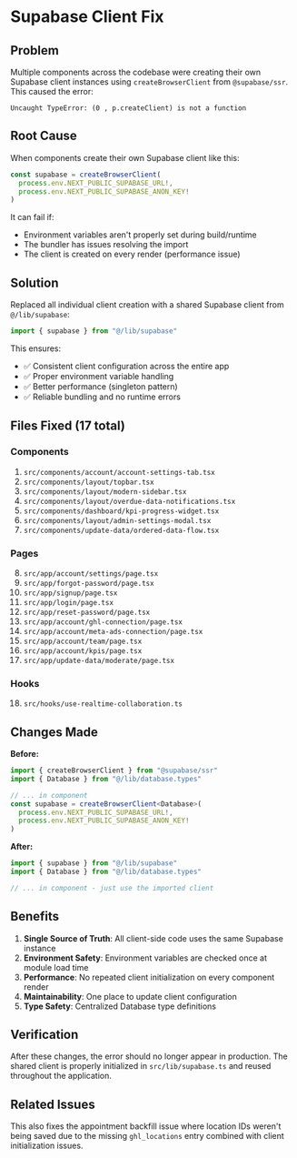 # Supabase Client Fix

## Problem

Multiple components across the codebase were creating their own Supabase client instances using `createBrowserClient` from `@supabase/ssr`. This caused the error:

```
Uncaught TypeError: (0 , p.createClient) is not a function
```

## Root Cause

When components create their own Supabase client like this:

```typescript
const supabase = createBrowserClient(
  process.env.NEXT_PUBLIC_SUPABASE_URL!,
  process.env.NEXT_PUBLIC_SUPABASE_ANON_KEY!
)
```

It can fail if:
- Environment variables aren't properly set during build/runtime
- The bundler has issues resolving the import
- The client is created on every render (performance issue)

## Solution

Replaced all individual client creation with a shared Supabase client from `@/lib/supabase`:

```typescript
import { supabase } from "@/lib/supabase"
```

This ensures:
- ✅ Consistent client configuration across the entire app
- ✅ Proper environment variable handling
- ✅ Better performance (singleton pattern)
- ✅ Reliable bundling and no runtime errors

## Files Fixed (17 total)

### Components
1. `src/components/account/account-settings-tab.tsx`
2. `src/components/layout/topbar.tsx`
3. `src/components/layout/modern-sidebar.tsx`
4. `src/components/layout/overdue-data-notifications.tsx`
5. `src/components/dashboard/kpi-progress-widget.tsx`
6. `src/components/layout/admin-settings-modal.tsx`
7. `src/components/update-data/ordered-data-flow.tsx`

### Pages
8. `src/app/account/settings/page.tsx`
9. `src/app/forgot-password/page.tsx`
10. `src/app/signup/page.tsx`
11. `src/app/login/page.tsx`
12. `src/app/reset-password/page.tsx`
13. `src/app/account/ghl-connection/page.tsx`
14. `src/app/account/meta-ads-connection/page.tsx`
15. `src/app/account/team/page.tsx`
16. `src/app/account/kpis/page.tsx`
17. `src/app/update-data/moderate/page.tsx`

### Hooks
18. `src/hooks/use-realtime-collaboration.ts`

## Changes Made

**Before:**
```typescript
import { createBrowserClient } from "@supabase/ssr"
import { Database } from "@/lib/database.types"

// ... in component
const supabase = createBrowserClient<Database>(
  process.env.NEXT_PUBLIC_SUPABASE_URL!,
  process.env.NEXT_PUBLIC_SUPABASE_ANON_KEY!
)
```

**After:**
```typescript
import { supabase } from "@/lib/supabase"
import { Database } from "@/lib/database.types"

// ... in component - just use the imported client
```

## Benefits

1. **Single Source of Truth**: All client-side code uses the same Supabase instance
2. **Environment Safety**: Environment variables are checked once at module load time
3. **Performance**: No repeated client initialization on every component render
4. **Maintainability**: One place to update client configuration
5. **Type Safety**: Centralized Database type definitions

## Verification

After these changes, the error should no longer appear in production. The shared client is properly initialized in `src/lib/supabase.ts` and reused throughout the application.

## Related Issues

This also fixes the appointment backfill issue where location IDs weren't being saved due to the missing `ghl_locations` entry combined with client initialization issues.

